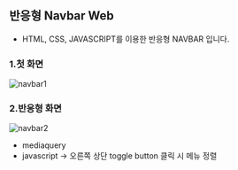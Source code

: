## 반응형 Navbar Web


* HTML, CSS, JAVASCRIPT를 이용한 반응형 NAVBAR 입니다.


### 1.첫 화면
![navbar1](https://user-images.githubusercontent.com/65215746/82327587-94d3f480-9a19-11ea-87a9-8130ee282012.PNG)


### 2.반응형 화면
![navbar2](https://user-images.githubusercontent.com/65215746/82328144-74f10080-9a1a-11ea-8597-090530e36a34.PNG)

* mediaquery 
* javascript -> 오른쪽 상단 toggle button 클릭 시 메뉴 정렬 
